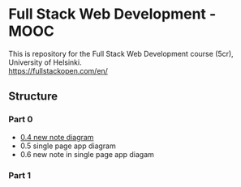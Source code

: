 # Full Stack Web Development - MOOC
This is repository for the Full Stack Web Development course (5cr), University of Helsinki. <br/>
https://fullstackopen.com/en/ 

## Structure
### Part 0
- [0.4 new note diagram](/part0/0.4_new-note-diagram.md)
- 0.5 single page app diagram
- 0.6 new note in single page app diagam
### Part 1

